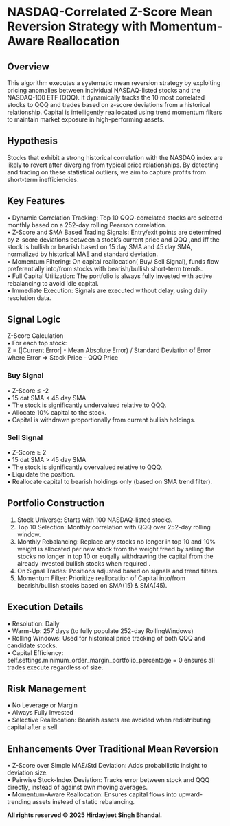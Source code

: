 # NASDAQ-Correlated Z-Score Mean Reversion Strategy with Momentum-Aware Reallocation
 
## Overview <br>
This algorithm executes a systematic mean reversion strategy by exploiting pricing anomalies between individual NASDAQ-listed stocks and the NASDAQ-100 ETF (QQQ). It dynamically tracks the 10 most correlated stocks to QQQ and trades based on z-score deviations from a historical relationship. Capital is intelligently reallocated using trend momentum filters to maintain market exposure in high-performing assets.
 
## Hypothesis<br>
Stocks that exhibit a strong historical correlation with the NASDAQ index are likely to revert after diverging from typical price relationships. By detecting and trading on these statistical outliers, we aim to capture profits from short-term inefficiencies.
 
## Key Features
•	Dynamic Correlation Tracking: Top 10 QQQ-correlated stocks are selected monthly based on a 252-day rolling Pearson correlation.<br>
•	Z-Score and SMA Based Trading Signals: Entry/exit points are determined by z-score deviations between a stock’s current price and QQQ ,and iff the stock is bullish or bearish based on 15 day SMA and 45 day SMA, normalized by historical MAE and standard deviation.<br>
•	Momentum Filtering: On capital reallocation( Buy/ Sell Signal), funds flow preferentially into/from stocks with bearish/bullish short-term trends.<br>
•	Full Capital Utilization: The portfolio is always fully invested with active rebalancing to avoid idle capital.<br>
•	Immediate Execution: Signals are executed without delay, using daily resolution data.<br>
 
## Signal Logic<br>
Z-Score Calculation<br>
•	For each top stock:<br>
Z = (|Current Error| - Mean Absolute Error) / Standard Deviation of Error<br>
where Error => Stock Price - QQQ Price <br>
### Buy Signal<br>
•	Z-Score ≤ -2<br>
•	15 dat SMA < 45 day SMA<br>
•	The stock is significantly undervalued relative to QQQ.<br>
•	Allocate 10% capital to the stock.<br>
•	Capital is withdrawn proportionally from current bullish holdings.<br>
### Sell Signal<br>
•	Z-Score ≥ 2<br>
•	15 dat SMA > 45 day SMA<br>
•	The stock is significantly overvalued relative to QQQ.<br>
•	Liquidate the position.<br>
•	Reallocate capital to bearish holdings only (based on SMA trend filter).<br>
 
## Portfolio Construction<br>
1.	Stock Universe: Starts with 100 NASDAQ-listed stocks.<br>
2.	Top 10 Selection: Monthly correlation with QQQ over 252-day rolling window.<br>
3.	Monthly Rebalancing: Replace any stocks no longer in top 10 and 10% weight is allocated per new stock from the weight freed by selling the stocks no longer in top 10 or euqally withdrawing the capital from the already invested bullish stocks when required .<br>
4.	On Signal Trades: Positions adjusted based on signals and trend filters.<br>
5.	Momentum Filter: Prioritize reallocation of Capital into/from bearish/bullish stocks based on SMA(15) & SMA(45).<br>
 
## Execution Details<br>
•	Resolution: Daily<br>
•	Warm-Up: 257 days (to fully populate 252-day RollingWindows)<br>
•	Rolling Windows: Used for historical price tracking of both QQQ and candidate stocks.<br>
•	Capital Efficiency: self.settings.minimum_order_margin_portfolio_percentage = 0 ensures all trades execute regardless of size.<br>
 
## Risk Management<br>
•	No Leverage or Margin<br>
•	Always Fully Invested<br>
•	Selective Reallocation: Bearish assets are avoided when redistributing capital after a sell.<br>
 
## Enhancements Over Traditional Mean Reversion<br>
•	Z-Score over Simple MAE/Std Deviation: Adds probabilistic insight to deviation size.<br>
•	Pairwise Stock-Index Deviation: Tracks error between stock and QQQ directly, instead of against own moving averages.<br>
•	Momentum-Aware Reallocation: Ensures capital flows into upward-trending assets instead of static rebalancing.<br>


**All rights reserved © 2025 Hirdayjeet Singh Bhandal.**
